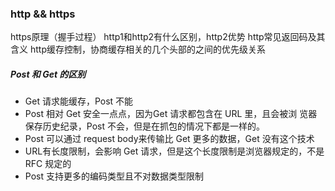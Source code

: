 ### http && https

https原理（握手过程）
http1和http2有什么区别，http2优势
http常见返回码及其含义
http缓存控制，协商缓存相关的几个头部的之间的优先级关系


##### Post 和 Get 的区别

- Get 请求能缓存，Post 不能
- Post 相对 Get 安全一点点，因为Get 请求都包含在 URL 里，且会被浏 览器保存历史纪录，Post 不会，但是在抓包的情况下都是一样的。
- Post 可以通过 request body来传输比 Get 更多的数据，Get 没有这个技术
- URL有长度限制，会影响 Get 请求，但是这个长度限制是浏览器规定的，不是 RFC 规定的
- Post 支持更多的编码类型且不对数据类型限制
